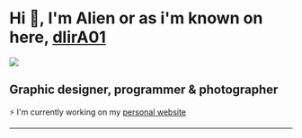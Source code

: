 # Hi 👋, I'm Alien or as i'm known on here, [dlirA01][website] 

[<img src="https://arealalien.com/github/logo.jpg" />][website]

## Graphic designer, programmer & photographer

⚡ I'm currently working on my [personal website][website]

---

[website]: https://arealalien.com
[twitter]: https://twitter.com/Areal_Alien
